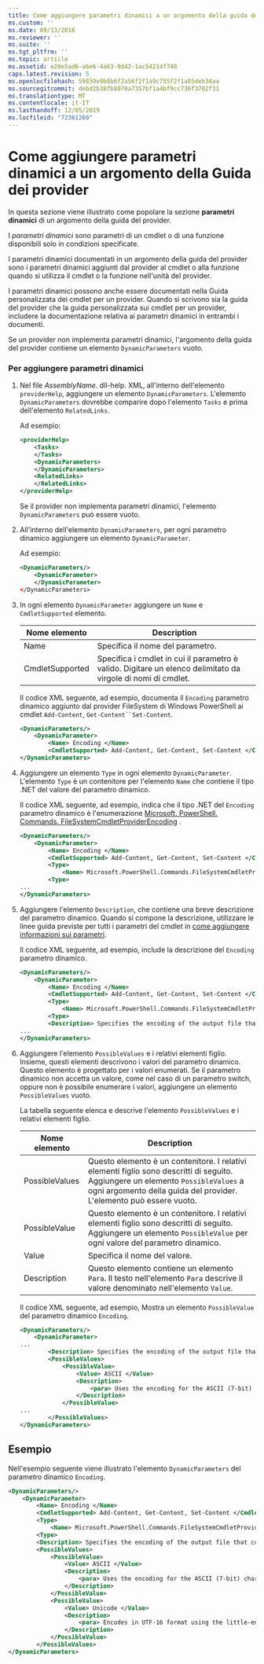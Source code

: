 ```yaml
---
title: Come aggiungere parametri dinamici a un argomento della guida del provider | Microsoft Docs
ms.custom: ''
ms.date: 09/13/2016
ms.reviewer: ''
ms.suite: ''
ms.tgt_pltfrm: ''
ms.topic: article
ms.assetid: e20e5ad6-a6e6-4a63-9d42-1ac54214f748
caps.latest.revision: 5
ms.openlocfilehash: 59839e9b8b6f2a56f2f1a9c755f2f1a85deb34aa
ms.sourcegitcommit: debd2b38fb8070a7357bf1a4bf9cc736f3702f31
ms.translationtype: MT
ms.contentlocale: it-IT
ms.lasthandoff: 12/05/2019
ms.locfileid: "72361260"
---
```

# <a name="how-to-add-dynamic-parameters-to-a-provider-help-topic"></a>Come aggiungere parametri dinamici a un argomento della Guida dei provider

In questa sezione viene illustrato come popolare la sezione **parametri dinamici** di un argomento della guida del provider.

I *parametri dinamici* sono parametri di un cmdlet o di una funzione disponibili solo in condizioni specificate.

I parametri dinamici documentati in un argomento della guida del provider sono i parametri dinamici aggiunti dal provider al cmdlet o alla funzione quando si utilizza il cmdlet o la funzione nell'unità del provider.

I parametri dinamici possono anche essere documentati nella Guida personalizzata dei cmdlet per un provider. Quando si scrivono sia la guida del provider che la guida personalizzata sui cmdlet per un provider, includere la documentazione relativa ai parametri dinamici in entrambi i documenti.

Se un provider non implementa parametri dinamici, l'argomento della guida del provider contiene un elemento `DynamicParameters` vuoto.

### <a name="to-add-dynamic-parameters"></a>Per aggiungere parametri dinamici

1. Nel file *AssemblyName*. dll-help. XML, all'interno dell'elemento `providerHelp`, aggiungere un elemento `DynamicParameters`. L'elemento `DynamicParameters` dovrebbe comparire dopo l'elemento `Tasks` e prima dell'elemento `RelatedLinks`.

   Ad esempio:

    ```xml
    <providerHelp>
        <Tasks>
        </Tasks>
        <DynamicParameters>
        </DynamicParameters>
        <RelatedLinks>
        </RelatedLinks>
    </providerHelp>
    ```

   Se il provider non implementa parametri dinamici, l'elemento `DynamicParameters` può essere vuoto.

2. All'interno dell'elemento `DynamicParameters`, per ogni parametro dinamico aggiungere un elemento `DynamicParameter`.

   Ad esempio:

    ```xml
    <DynamicParameters/>
        <DynamicParameter>
        </DynamicParameter>
    </DynamicParameters>
    ```

3. In ogni elemento `DynamicParameter` aggiungere un `Name` e `CmdletSupported` elemento.

   |Nome elemento|Description|
   |------------------|-----------------|
   |Name|Specifica il nome del parametro.|
   |CmdletSupported|Specifica i cmdlet in cui il parametro è valido. Digitare un elenco delimitato da virgole di nomi di cmdlet.|

   Il codice XML seguente, ad esempio, documenta il `Encoding` parametro dinamico aggiunto dal provider FileSystem di Windows PowerShell ai cmdlet `Add-Content`, `Get-Content``Set-Content`.

    ```xml
    <DynamicParameters/>
        <DynamicParameter>
            <Name> Encoding </Name>
            <CmdletSupported> Add-Content, Get-Content, Set-Content </CmdletSupported>
    </DynamicParameters>

    ```

4. Aggiungere un elemento `Type` in ogni elemento `DynamicParameter`. L'elemento `Type` è un contenitore per l'elemento `Name` che contiene il tipo .NET del valore del parametro dinamico.

   Il codice XML seguente, ad esempio, indica che il tipo .NET del `Encoding` parametro dinamico è l'enumerazione [Microsoft. PowerShell. Commands. FileSystemCmdletProviderEncoding](/dotnet/api/microsoft.powershell.commands.filesystemcmdletproviderencoding) .

    ```xml
    <DynamicParameters/>
        <DynamicParameter>
            <Name> Encoding </Name>
            <CmdletSupported> Add-Content, Get-Content, Set-Content </CmdletSupported>
            <Type>
                <Name> Microsoft.PowerShell.Commands.FileSystemCmdletProviderEncoding </Name>
            <Type>
    ...
    </DynamicParameters>
    ```

5. Aggiungere l'elemento `Description`, che contiene una breve descrizione del parametro dinamico. Quando si compone la descrizione, utilizzare le linee guida previste per tutti i parametri del cmdlet in [come aggiungere informazioni sui parametri](./how-to-add-parameter-information.md).

   Il codice XML seguente, ad esempio, include la descrizione del `Encoding` parametro dinamico.

    ```xml
    <DynamicParameters/>
        <DynamicParameter>
            <Name> Encoding </Name>
            <CmdletSupported> Add-Content, Get-Content, Set-Content </CmdletSupported>
            <Type>
                <Name> Microsoft.PowerShell.Commands.FileSystemCmdletProviderEncoding </Name>
            <Type>
            <Description> Specifies the encoding of the output file that contains the content. </Description>
    ...
    </DynamicParameters>
    ```

6. Aggiungere l'elemento `PossibleValues` e i relativi elementi figlio. Insieme, questi elementi descrivono i valori del parametro dinamico. Questo elemento è progettato per i valori enumerati. Se il parametro dinamico non accetta un valore, come nel caso di un parametro switch, oppure non è possibile enumerare i valori, aggiungere un elemento `PossibleValues` vuoto.

   La tabella seguente elenca e descrive l'elemento `PossibleValues` e i relativi elementi figlio.

   |Nome elemento|Description|
   |------------------|-----------------|
   |PossibleValues|Questo elemento è un contenitore. I relativi elementi figlio sono descritti di seguito. Aggiungere un elemento `PossibleValues` a ogni argomento della guida del provider. L'elemento può essere vuoto.|
   |PossibleValue|Questo elemento è un contenitore. I relativi elementi figlio sono descritti di seguito. Aggiungere un elemento `PossibleValue` per ogni valore del parametro dinamico.|
   |Value|Specifica il nome del valore.|
   |Description|Questo elemento contiene un elemento `Para`. Il testo nell'elemento `Para` descrive il valore denominato nell'elemento `Value`.|

   Il codice XML seguente, ad esempio, Mostra un elemento `PossibleValue` del parametro dinamico `Encoding`.

    ```xml
    <DynamicParameters/>
        <DynamicParameter>
    ...
            <Description> Specifies the encoding of the output file that contains the content. </Description>
            <PossibleValues>
                <PossibleValue>
                    <Value> ASCII </Value>
                    <Description>
                        <para> Uses the encoding for the ASCII (7-bit) character set. </para>
                    </Description>
                </PossibleValue>
    ...
            </PossibleValues>
    </DynamicParameters>
    ```

## <a name="example"></a>Esempio

Nell'esempio seguente viene illustrato l'elemento `DynamicParameters` del parametro dinamico `Encoding`.

```xml
<DynamicParameters/>
    <DynamicParameter>
        <Name> Encoding </Name>
        <CmdletSupported> Add-Content, Get-Content, Set-Content </CmdletSupported>
        <Type>
            <Name> Microsoft.PowerShell.Commands.FileSystemCmdletProviderEncoding </Name>
        <Type>
        <Description> Specifies the encoding of the output file that contains the content. </Description>
        <PossibleValues>
            <PossibleValue>
                <Value> ASCII </Value>
                <Description>
                    <para> Uses the encoding for the ASCII (7-bit) character set. </para>
                </Description>
            </PossibleValue>
            <PossibleValue>
                <Value> Unicode </Value>
                <Description>
                    <para> Encodes in UTF-16 format using the little-endian byte order. </para>
                </Description>
            </PossibleValue>
        </PossibleValues>
</DynamicParameters>
```